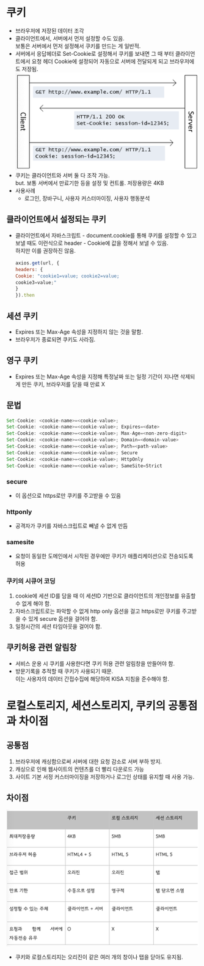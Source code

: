 # 쿠키
- 브라우저에 저장된 데이터 조각
- 클라이언트에서, 서버에서 먼저 설정할 수도 있음.<br>
    보통은 서버에서 먼저 설정해서 쿠키를 만드는 게 일반적.
- 서버에서 응답헤더로 Set-Cookie로 설정해서 쿠키를 보내면 그 때 부터 클라이언트에서 요청 헤더 Cookie에 설정되어 자동으로 서버에 전달되게 되고 브라우저에도 저장됨.
    ![alt text](image-2.png)
- 쿠키는 클라이언트와 서버 둘 다 조작 가능. <br>
    but. 보통 서버에서 만료기한 등을 설정 및 컨트롤. 저장용량은 4KB
- 사용사례
    - 로그인, 장바구니, 사용자 커스터마이징, 사용자 행동분석

## 클라이언트에서 설정되는 쿠키
- 클라이언트에서 자바스크립트 - document.cookie를 통해 쿠키를 설정할 수 있고 보낼 때도 이런식으로 header - Cookie에 값을 정해서 보낼 수 있음.<br>
 하지만 이를 권장하진 않음.
    ```js
    axios.get(url, {
    headers: {
    Cookie: "cookie1=value; cookie2=value;
    cookie3=value;"
    }
    }).then
    ```

## 세션 쿠키
- Expires 또는 Max-Age 속성을 지정하지 않는 것을 말함.
- 브라우저가 종료되면 쿠키도 사라짐.

## 영구 쿠키
- Expires 또는 Max-Age 속성을 지정해 특정날짜 또는 일정 기간이 지나면 삭제되게 만든 쿠키, 브라우저를 닫을 때 만료 X

## 문법
```js
Set-Cookie: <cookie-name>=<cookie-value>;
Set-Cookie: <cookie-name>=<cookie-value>; Expires=<date>
Set-Cookie: <cookie-name>=<cookie-value>; Max-Age=<non-zero-digit>
Set-Cookie: <cookie-name>=<cookie-value>; Domain=<domain-value>
Set-Cookie: <cookie-name>=<cookie-value>; Path=<path-value>
Set-Cookie: <cookie-name>=<cookie-value>; Secure
Set-Cookie: <cookie-name>=<cookie-value>; HttpOnly
Set-Cookie: <cookie-name>=<cookie-value>; SameSite=Strict
```
### secure
- 이 옵션으로 https로만 쿠키를 주고받을 수 있음

### httponly
- 공격자가 쿠키를 자바스크립트로 빼낼 수 없게 만듬

### samesite
- 요청이 동일한 도메인에서 시작된 경우에만 쿠키가 애플리케이션으로 전송되도록 허용

### 쿠키의 시큐어 코딩
1. cookie에 세션 ID를 담을 때 이 세션ID 기반으로 클라이언트의 개인정보를 유출할 수 없게 해야 함.
2. 자바스크립트로는 파악할 수 없게 http only 옵션을 걸고 https로만 쿠키를 주고받을 수 있게 secure 옵션을 걸어야 함.
3. 일정시간의 세션 타임아웃을 걸어야 함.

## 쿠키허용 관련 알림창
- 서비스 운용 시 쿠키를 사용한다면 쿠키 허용 관련 알림창을 만들어야 함.
- 방문기록을 추적할 때 쿠키가 사용되기 때문.<br>
    이는 사용자의 데이터 간접수집에 해당하여 KISA 지침을 준수해야 함.

# 로컬스토리지, 세션스토리지, 쿠키의 공통점과 차이점

## 공통점
1. 브라우저에 캐싱함으로써 서버에 대한 요청 감소로 서버 부하 방지.
2. 캐싱으로 인해 웹사이트의 컨텐츠를 더 빨리 다운로드 가능
3. 사이트 기본 서정 커스터마이징을 저장하거나 로그인 상태를 유지할 때 사용 가능.

## 차이점
![alt text](image-3.png)
- 쿠키와 로컬스토리지는 오리진이 같은 여러 개의 창이나 탭을 닫아도 유지됨.

